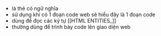 - là thẻ có ngữ nghĩa
- sử dụng khi có 1 đoạn code web sẽ hiểu đây là 1 đoạn code
- dùng để đọc các ký tự [[HTML ENTITIES_]]
- thường dùng để trình bày code lên giao diện web